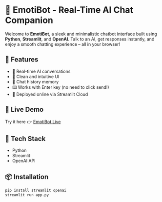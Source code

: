 # 🤖 EmotiBot - Real-Time AI Chat Companion

Welcome to **EmotiBot**, a sleek and minimalistic chatbot interface built using **Python**, **Streamlit**, and **OpenAI**. Talk to an AI, get responses instantly, and enjoy a smooth chatting experience – all in your browser!

## 🌟 Features
- 💬 Real-time AI conversations
- 🎯 Clean and intuitive UI
- 📜 Chat history memory
- ⌨️ Works with Enter key (no need to click send!)
- 🚀 Deployed online via Streamlit Cloud

## 🚀 Live Demo
Try it here 👉 [EmotiBot Live](https://emotibot-chatbot-buhlevaw5s6khzfcanzfsk.streamlit.app/)

## 🧰 Tech Stack
- Python
- Streamlit
- OpenAI API

## 📦 Installation
```bash
pip install streamlit openai
streamlit run app.py
